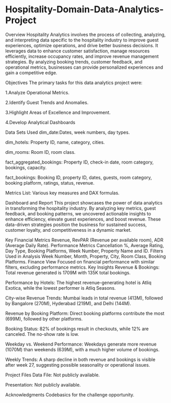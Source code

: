 # Hospitality-Domain-Data-Analytics-Project
Overview
Hospitality Analytics involves the process of collecting, analyzing, and interpreting data specific to the hospitality industry to improve guest experiences, optimize operations, and drive better business decisions. It leverages data to enhance customer satisfaction, manage resources efficiently, increase occupancy rates, and improve revenue management strategies. By analyzing booking trends, customer feedback, and operational metrics, businesses can provide personalized experiences and gain a competitive edge.

Objectives
The primary tasks for this data analytics project were:

1.Analyze Operational Metrics.

2.Identify Guest Trends and Anomalies.

3.Highlight Areas of Excellence and Improvement.

4.Develop Analytical Dashboards

Data Sets Used
dim_date:Dates, week numbers, day types.

dim_hotels: Property ID, name, category, cities.

dim_rooms: Room ID, room class.

fact_aggregated_bookings: Property ID, check-in date, room category, bookings, capacity.

fact_bookings: Booking ID, property ID, dates, guests, room category, booking platform, ratings, status, revenue.

Metrics List: Various key measures and DAX formulas.

Dashboard and Report
This project showcases the power of data analytics in transforming the hospitality industry. By analyzing key metrics, guest feedback, and booking patterns, we uncovered actionable insights to enhance efficiency, elevate guest experiences, and boost revenue. These data-driven strategies position the business for sustained success, customer loyalty, and competitiveness in a dynamic market.

Key Financial Metrics
Revenue, RevPAR (Revenue per available room), ADR (Average Daily Rate).
Performance Metrics
Cancellation %, Average Rating, Day Type, Booking Platforms, Week Number, Property Name and ID.
Filters Used in Analysis
Week Number, Month, Property, City, Room Class, Booking Platforms.
Finance View
Focused on financial performance with similar filters, excluding performance metrics.
Key Insights
Revenue & Bookings: Total revenue generated is 1709M with 135K total bookings.

Performance by Hotels: The highest revenue-generating hotel is Atliq Exotica, while the lowest performer is Atliq Seasons.

City-wise Revenue Trends: Mumbai leads in total revenue (413M), followed by Bangalore (270M), Hyderabad (219M), and Delhi (144M).

Revenue by Booking Platform: Direct booking platforms contribute the most (699M), followed by other platforms.

Booking Status: 82% of bookings result in checkouts, while 12% are canceled. The no-show rate is low.

Weekday vs. Weekend Performance: Weekdays generate more revenue (1070M) than weekends (639M), with a much higher volume of bookings.

Weekly Trends: A sharp decline in both revenue and bookings is visible after week 27, suggesting possible seasonality or operational issues.

Project Files
Data File: Not publicly available.

Presentation: Not publicly available.

Acknowledgments
Codebasics for the challenge opportunity.
